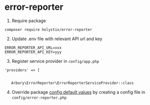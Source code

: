 # error-reporter

1. Require package

```
composer require holystix/error-reporter
```

2. Update .env file with relevant API url and key

```
ERROR_REPORTER_API_URL=xxx
ERROR_REPORTER_API_KEY=yyy
```

3. Register service provider in `config/app.php` 

```
'providers' => [


   Arbory\ErrorReporter\ErrorReporterServiceProvider::class
```

4. Override package [config default values](src/config/error-reporter.php) by creating a config file in `config/error-reporter.php`
